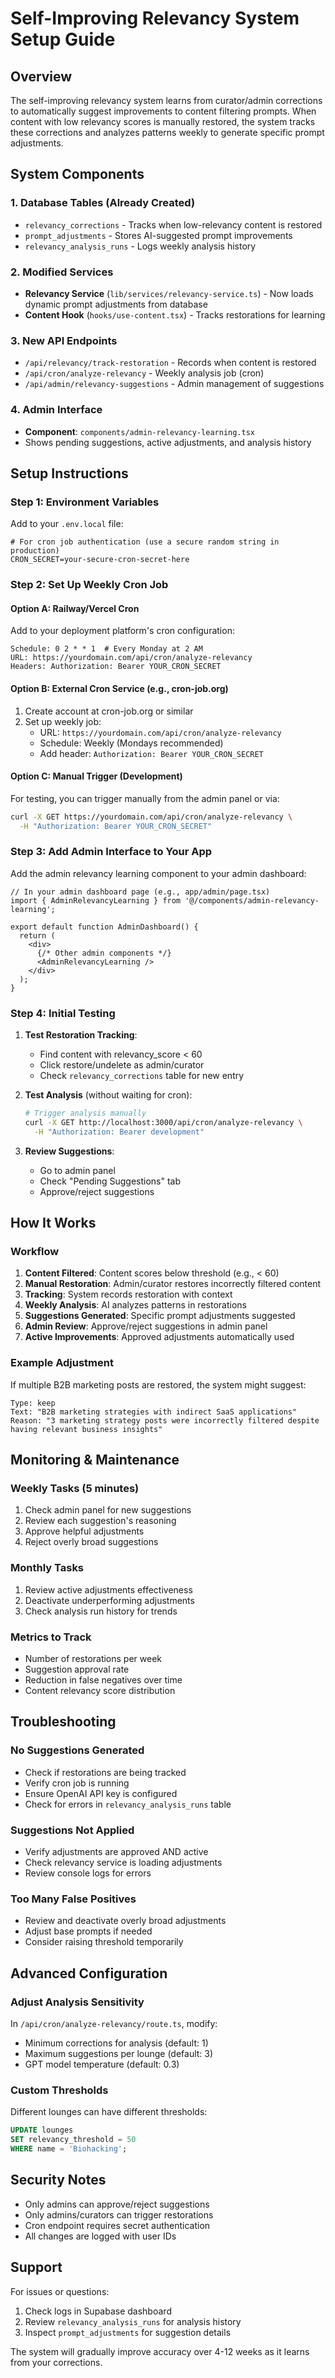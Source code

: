 # Self-Improving Relevancy System Setup Guide

## Overview

The self-improving relevancy system learns from curator/admin corrections to automatically suggest improvements to content filtering prompts. When content with low relevancy scores is manually restored, the system tracks these corrections and analyzes patterns weekly to generate specific prompt adjustments.

## System Components

### 1. Database Tables (Already Created)

- `relevancy_corrections` - Tracks when low-relevancy content is restored
- `prompt_adjustments` - Stores AI-suggested prompt improvements
- `relevancy_analysis_runs` - Logs weekly analysis history

### 2. Modified Services

- **Relevancy Service** (`lib/services/relevancy-service.ts`) - Now loads dynamic prompt adjustments from database
- **Content Hook** (`hooks/use-content.tsx`) - Tracks restorations for learning

### 3. New API Endpoints

- `/api/relevancy/track-restoration` - Records when content is restored
- `/api/cron/analyze-relevancy` - Weekly analysis job (cron)
- `/api/admin/relevancy-suggestions` - Admin management of suggestions

### 4. Admin Interface

- **Component**: `components/admin-relevancy-learning.tsx`
- Shows pending suggestions, active adjustments, and analysis history

## Setup Instructions

### Step 1: Environment Variables

Add to your `.env.local` file:

```env
# For cron job authentication (use a secure random string in production)
CRON_SECRET=your-secure-cron-secret-here
```

### Step 2: Set Up Weekly Cron Job

#### Option A: Railway/Vercel Cron

Add to your deployment platform's cron configuration:

```
Schedule: 0 2 * * 1  # Every Monday at 2 AM
URL: https://yourdomain.com/api/cron/analyze-relevancy
Headers: Authorization: Bearer YOUR_CRON_SECRET
```

#### Option B: External Cron Service (e.g., cron-job.org)

1. Create account at cron-job.org or similar
2. Set up weekly job:
   - URL: `https://yourdomain.com/api/cron/analyze-relevancy`
   - Schedule: Weekly (Mondays recommended)
   - Add header: `Authorization: Bearer YOUR_CRON_SECRET`

#### Option C: Manual Trigger (Development)

For testing, you can trigger manually from the admin panel or via:

```bash
curl -X GET https://yourdomain.com/api/cron/analyze-relevancy \
  -H "Authorization: Bearer YOUR_CRON_SECRET"
```

### Step 3: Add Admin Interface to Your App

Add the admin relevancy learning component to your admin dashboard:

```tsx
// In your admin dashboard page (e.g., app/admin/page.tsx)
import { AdminRelevancyLearning } from '@/components/admin-relevancy-learning';

export default function AdminDashboard() {
  return (
    <div>
      {/* Other admin components */}
      <AdminRelevancyLearning />
    </div>
  );
}
```

### Step 4: Initial Testing

1. **Test Restoration Tracking**:
   - Find content with relevancy_score < 60
   - Click restore/undelete as admin/curator
   - Check `relevancy_corrections` table for new entry

2. **Test Analysis** (without waiting for cron):

   ```bash
   # Trigger analysis manually
   curl -X GET http://localhost:3000/api/cron/analyze-relevancy \
     -H "Authorization: Bearer development"
   ```

3. **Review Suggestions**:
   - Go to admin panel
   - Check "Pending Suggestions" tab
   - Approve/reject suggestions

## How It Works

### Workflow

1. **Content Filtered**: Content scores below threshold (e.g., < 60)
2. **Manual Restoration**: Admin/curator restores incorrectly filtered content
3. **Tracking**: System records restoration with context
4. **Weekly Analysis**: AI analyzes patterns in restorations
5. **Suggestions Generated**: Specific prompt adjustments suggested
6. **Admin Review**: Approve/reject suggestions in admin panel
7. **Active Improvements**: Approved adjustments automatically used

### Example Adjustment

If multiple B2B marketing posts are restored, the system might suggest:

```
Type: keep
Text: "B2B marketing strategies with indirect SaaS applications"
Reason: "3 marketing strategy posts were incorrectly filtered despite having relevant business insights"
```

## Monitoring & Maintenance

### Weekly Tasks (5 minutes)

1. Check admin panel for new suggestions
2. Review each suggestion's reasoning
3. Approve helpful adjustments
4. Reject overly broad suggestions

### Monthly Tasks

1. Review active adjustments effectiveness
2. Deactivate underperforming adjustments
3. Check analysis run history for trends

### Metrics to Track

- Number of restorations per week
- Suggestion approval rate
- Reduction in false negatives over time
- Content relevancy score distribution

## Troubleshooting

### No Suggestions Generated

- Check if restorations are being tracked
- Verify cron job is running
- Ensure OpenAI API key is configured
- Check for errors in `relevancy_analysis_runs` table

### Suggestions Not Applied

- Verify adjustments are approved AND active
- Check relevancy service is loading adjustments
- Review console logs for errors

### Too Many False Positives

- Review and deactivate overly broad adjustments
- Adjust base prompts if needed
- Consider raising threshold temporarily

## Advanced Configuration

### Adjust Analysis Sensitivity

In `/api/cron/analyze-relevancy/route.ts`, modify:

- Minimum corrections for analysis (default: 1)
- Maximum suggestions per lounge (default: 3)
- GPT model temperature (default: 0.3)

### Custom Thresholds

Different lounges can have different thresholds:

```sql
UPDATE lounges
SET relevancy_threshold = 50
WHERE name = 'Biohacking';
```

## Security Notes

- Only admins can approve/reject suggestions
- Only admins/curators can trigger restorations
- Cron endpoint requires secret authentication
- All changes are logged with user IDs

## Support

For issues or questions:

1. Check logs in Supabase dashboard
2. Review `relevancy_analysis_runs` for analysis history
3. Inspect `prompt_adjustments` for suggestion details

The system will gradually improve accuracy over 4-12 weeks as it learns from your corrections.
